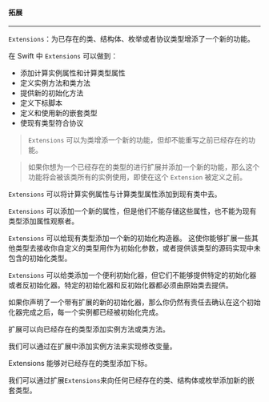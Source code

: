 #### 拓展

---

`Extensions`：为已存在的类、结构体、枚举或者协议类型增添了一个新的功能。

在 Swift 中 `Extensions` 可以做到：

- 添加计算实例属性和计算类型属性
- 定义实例方法和类方法
- 提供新的初始化方法
- 定义下标脚本
- 定义和使用新的嵌套类型
- 使现有类型符合协议

> `Extensions` 可以为类增添一个新的功能，但却不能重写之前已经存在的功能。


> 如果你想为一个已经存在的类型的进行扩展并添加一个新的功能，那么这个功能将会被该类所有的实例使用，即使在这个 `Extension` 被定义之前。

`Extensions` 可以将计算实例属性与计算类型属性添加到现有类中去。

`Extensions` 可以添加一个新的属性，但是他们不能存储这些属性，也不能为现有类型添加属性观察者。



`Extensions` 可以给现有类型添加一个新的初始化构造器。 这使你能够扩展一些其他类型去接收你自定义的类型用作为初始化参数，或者提供该类型的源码实现中未包含的初始化类型。

`Extensions` 可以给类添加一个便利初始化器，但它们不能够提供特定的初始化器或者反初始化器。特定的初始化器和反初始化器都必须由原始类去提供。

如果你声明了一个带有扩展的新的初始化器，那么你仍然有责任去确认在这个初始化器完成之后，每一个实例都已经被初始化完成。



扩展可以向已经存在的类型添加实例方法或类方法。

我们可以通过在扩展中添加实例方法来实现修改变量。



Extensions 能够对已经存在的类型添加下标。 



我们可以通过扩展`Extensions`来向任何已经存在的类、结构体或枚举添加新的嵌套类型。